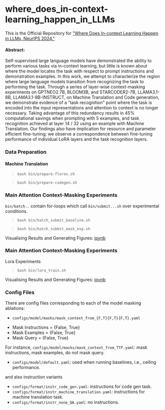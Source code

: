 # where_does_in-context-learning_happen_in_LLMs

This is the Official Repository for ["Where Does In-context Learning Happen in LLMs, NeurIPS 2024."](https://openreview.net/pdf?id=LLuSjg59an)

#### Abstract:

Self-supervised large language models have demonstrated the ability to perform various tasks via in-context learning, but little is known about where the model locates the task with respect to prompt instructions and demonstration examples. In this work, we attempt to characterize the region where large language models transition from recognizing the task to performing the task. Through a series of layer-wise context-masking experiments on GPTNEO2.7B, BLOOM3B, and STARCODER2-7B, LLAMA3.1-8B, LLAMA3.1-8B-INSTRUCT, on Machine Translation and Code generation, we demonstrate evidence of a "task recognition" point where the task is encoded into the input representations and attention to context is no longer necessary. Taking advantage of this redundancy results in 45% computational savings when prompting with 5 examples, and task recognition achieved at layer 14 / 32 using an example with Machine Translation. Our findings also have implication for resource and parameter efficient fine-tuning; we observe a correspondence between fine-tuning performance of individual LoRA layers and the task recognition layers.

### Data Preparation

#### Machine Translation 
> `bash bin/prepare-flores.sh`

> `bash bin/prepare-codegen.sh`

### Main Attention Context-Masking Experiments

`bin/batch..` contain for-loops which call `bin/submit...sh` over experimental conditions.

> `bash bin/batch_submit_baseline.sh`

> `bash bin/batch_submit_mask_exp.sh`

Visualising Results and Generating Figures: [ipynb](https://github.com/suzyahyah/where_does_in-context-learning_happen_in_LLMs/blob/main/ipy_nbs/display_results_context_mask_from.ipynb)


### Main Attention Context-Masking Experiments

Lora Experiments 

> `bash bin/lora_train.sh`

Visualising Results and Generating Figures: [ipynb](https://github.com/suzyahyah/where_does_in-context-learning_happen_in_LLMs/blob/main/ipy_nbs/display_lora.ipynb)

### Config Files

There are config files corresponding to each of the model masking ablations:


* `configs/model/masks/mask_context_from_{F,T}{F,T}{F,T}.yaml`

- Mask Instructions = {False, True}
- Mask Examples = {False, True}
- Mask Query = {False, True}


For instance, `configs/model/masks/mask_context_from_TTF.yaml`: mask instructions, mask examples, do not mask query.

* `configs/model/default.yaml`: used when running baselines, i.e., ceiling performance.

and also instruction variants
* `configs/format/instr_code_gen.yaml`: instructions for code gen task.
* `configs/format/instr_machine_translation.yaml`: instructions for machine translation task.
* `configs/format/instr_none_QA.yaml`: no instructions.
